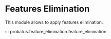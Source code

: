 # Features Elimination

This module allows to apply features elimination.


::: probatus.feature_elimination.feature_elimination
